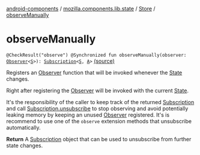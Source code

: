 [android-components](../../index.md) / [mozilla.components.lib.state](../index.md) / [Store](index.md) / [observeManually](./observe-manually.md)

# observeManually

`@CheckResult("observe") @Synchronized fun observeManually(observer: `[`Observer`](../-observer.md)`<`[`S`](index.md#S)`>): `[`Subscription`](-subscription/index.md)`<`[`S`](index.md#S)`, `[`A`](index.md#A)`>` [(source)](https://github.com/mozilla-mobile/android-components/blob/master/components/lib/state/src/main/java/mozilla/components/lib/state/Store.kt#L65)

Registers an [Observer](../-observer.md) function that will be invoked whenever the [State](../-state.md) changes.

Right after registering the [Observer](../-observer.md) will be invoked with the current [State](../-state.md).

It's the responsibility of the caller to keep track of the returned [Subscription](-subscription/index.md) and call
[Subscription.unsubscribe](-subscription/unsubscribe.md) to stop observing and avoid potentially leaking memory by keeping an unused [Observer](../-observer.md)
registered. It's is recommend to use one of the `observe` extension methods that unsubscribe automatically.

**Return**
A [Subscription](-subscription/index.md) object that can be used to unsubscribe from further state changes.

